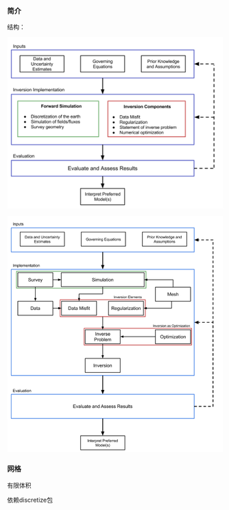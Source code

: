 ### 简介

结构：

![img](../imags/InversionWorkflow-PreSimPEG.png)

![img](../imags/InversionWorkflow.png)



### 网格

有限体积

依赖discretize包

